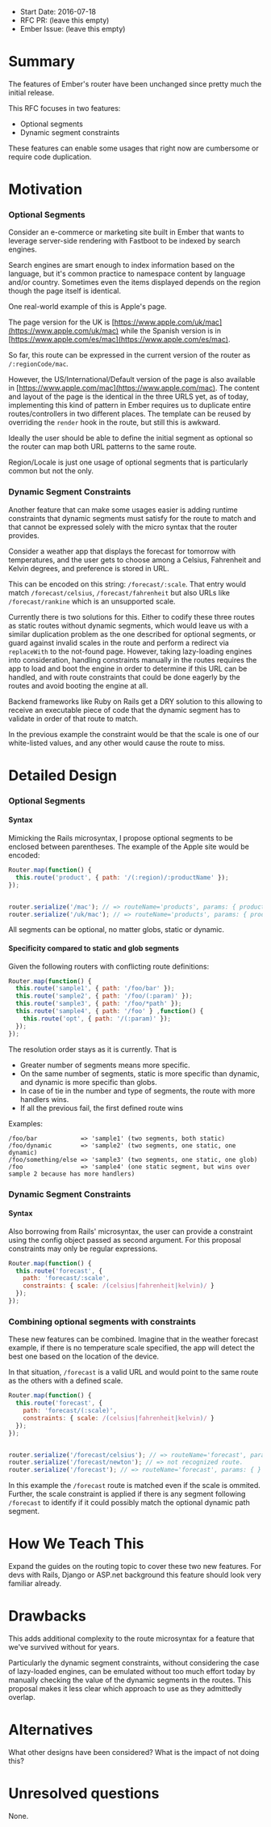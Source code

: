- Start Date: 2016-07-18
- RFC PR: (leave this empty)
- Ember Issue: (leave this empty)

# Summary

The features of Ember's router have been unchanged since pretty much the initial
release.

This RFC focuses in two features:

- Optional segments
- Dynamic segment constraints

These features can enable some usages that right now are cumbersome or require code duplication.

# Motivation


### Optional Segments

Consider an e-commerce or marketing site built in Ember that wants to leverage server-side rendering
with Fastboot to be indexed by search engines.

Search engines are smart enough to index information based on the language, but it's common practice
to namespace content by language and/or country. Sometimes even the items displayed depends on
the region though the page itself is identical.

One real-world example of this is Apple's page.

The page version for the UK is [https://www.apple.com/uk/mac](https://www.apple.com/uk/mac) while the
Spanish version is in [https://www.apple.com/es/mac](https://www.apple.com/es/mac).

So far, this route can be expressed in the current version of the router as `/:regionCode/mac`.

However, the US/International/Default version of the page is also available in [https://www.apple.com/mac](https://www.apple.com/mac).
The content and layout of the page is the identical in the three URLS yet, as of today, implementing
this kind of pattern in Ember requires us to duplicate entire routes/controllers in two different
places. The template can be reused by overriding the `render` hook in the route, but still this
is awkward.

Ideally the user should be able to define the initial segment as optional so the router can map both URL patterns to the same route.

Region/Locale is just one usage of optional segments that is particularly common but not the only.

### Dynamic Segment Constraints

Another feature that can make some usages easier is adding runtime constraints that dynamic segments
must satisfy for the route to match and that cannot be expressed solely with the micro syntax that
the router provides.

Consider a weather app that displays the forecast for tomorrow with temperatures, and the user gets
to choose among a Celsius, Fahrenheit and Kelvin degrees, and preference is stored in URL.

This can be encoded on this string: `/forecast/:scale`. That entry would match `/forecast/celsius`,
`/forecast/fahrenheit` but also URLs like `/forecast/rankine` which is an unsupported scale.

Currently there is two solutions for this. Either to codify these three routes as static routes
without dynamic segments, which would leave us with a similar duplication problem as the one
described for optional segments, or guard against invalid scales in the route and perform a redirect
via `replaceWith` to the not-found page. However, taking lazy-loading engines into consideration,
handling constraints manually in the routes requires the app to load and boot the engine in order to
determine if this URL can be handled, and with route constraints that could be done eagerly by the routes
and avoid booting the engine at all.

Backend frameworks like Ruby on Rails get a DRY solution to this allowing to receive an executable
piece of code that the dynamic segment has to validate in order of that route to match.

In the previous example the constraint would be that the scale is one of our white-listed values, and
any other would cause the route to miss.


# Detailed Design


### Optional Segments


#### Syntax

Mimicking the Rails microsyntax, I propose optional segments to be enclosed between parentheses. The
example of the Apple site would be encoded:

```js
Router.map(function() {
  this.route('product', { path: '/(:region)/:productName' });
});


router.serialize('/mac'); // => routeName='products', params: { productName: 'mac' }
router.serialize('/uk/mac'); // => routeName='products', params: { productName: 'mac', region: 'uk' }
```

All segments can be optional, no matter globs, static or dynamic.

#### Specificity compared to static and glob segments

Given the following routers with conflicting route definitions:

```js
Router.map(function() {
  this.route('sample1', { path: '/foo/bar' });
  this.route('sample2', { path: '/foo/(:param)' });
  this.route('sample3', { path: '/foo/*path' });
  this.route('sample4', { path: '/foo' } ,function() {
    this.route('opt', { path: '/(:param)' });
  });
});
```

The resolution order stays as it is currently. That is

- Greater number of segments means more specific.
- On the same number of segments, static is more specific than dynamic, and dynamic is more specific
  than globs.
- In case of tie in the number and type of segments, the route with more handlers wins.
- If all the previous fail, the first defined route wins

Examples:

```
/foo/bar            => 'sample1' (two segments, both static)
/foo/dynamic        => 'sample2' (two segments, one static, one dynamic)
/foo/something/else => 'sample3' (two segments, one static, one glob)
/foo                => 'sample4' (one static segment, but wins over sample 2 because has more handlers)
```

### Dynamic Segment Constraints

#### Syntax

Also borrowing from Rails' microsyntax, the user can provide a constraint using the
config object passed as second argument. For this proposal constraints may only be
regular expressions.

```js
Router.map(function() {
  this.route('forecast', {
    path: 'forecast/:scale',
    constraints: { scale: /(celsius|fahrenheit|kelvin)/ }
  });
});
```

### Combining optional segments with constraints

These new features can be combined. Imagine that in the weather forecast example, if there is
no temperature scale specified, the app will detect the best one based on the location of the
device.

In that situation, `/forecast` is a valid URL and would point to the same route as the others with
a defined scale.

```js
Router.map(function() {
  this.route('forecast', {
    path: 'forecast/(:scale)',
    constraints: { scale: /(celsius|fahrenheit|kelvin)/ }
  });
});


router.serialize('/forecast/celsius'); // => routeName='forecast', params: { scale: 'celsius' }
router.serialize('/forecast/newton'); // => not recognized route.
router.serialize('/forecast'); // => routeName='forecast', params: { }
```

In this example the `/forecast` route is matched even if the scale is ommited. Further, the scale constraint
is applied if there is any segment following `/forecast` to identify if it could possibly match
the optional dynamic path segment.

# How We Teach This

Expand the guides on the routing topic to cover these two new features. For devs with Rails, Django or ASP.net
background this feature should look very familiar already.

# Drawbacks

This adds additional complexity to the route microsyntax for a feature that we've survived without for years.

Particularly the dynamic segment constraints, without considering the case of lazy-loaded engines,
can be emulated without too much effort today by manually checking the value of the dynamic segments
in the routes. This proposal makes it less clear which approach
to use as they admittedly overlap.

# Alternatives

What other designs have been considered? What is the impact of not doing this?

# Unresolved questions

None.